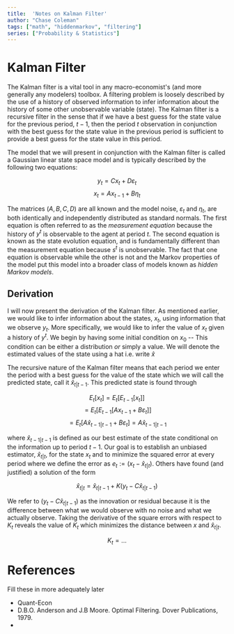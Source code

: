 ```yaml
---
title:  'Notes on Kalman Filter'
author: "Chase Coleman"
tags: ["math", "hiddenmarkov", "filtering"]
series: ["Probability & Statistics"]
---
```


# Kalman Filter

The Kalman filter is a vital tool in any macro-economist's (and more generally any modelers) toolbox. A filtering problem is loosely described by the use of a history of observed information to infer information about the history of some other unobservable variable (state). The Kalman filter is a recursive filter in the sense that if we have a best guess for the state value for the previous period, $t-1$, then the period $t$ observation in conjunction with the best guess for the state value in the previous period is sufficient to provide a best guess for the state value in this period.

The model that we will present in conjunction with the Kalman filter is called a Gaussian linear state space model and is typically described by the following two equations:

$$y_t = C x_t + D \varepsilon_t$$
$$x_t = A x_{t-1} + B \eta_t$$

The matrices $(A, B, C, D)$ are all known and the model noise, $\varepsilon_t$ and $\eta_t$, are both identically and independently distributed as standard normals. The first equation is often referred to as the *measurement equation* because the history of $y^t$ is observable to the agent at period $t$.  The second equation is known as the state evolution equation, and is fundamentally different than the measurement equation because $s^t$ is unobservable. The fact that one equation is observable while the other is not and the Markov properties of the model put this model into a broader class of models known as *hidden Markov models*.

## Derivation

I will now present the derivation of the Kalman filter. As mentioned earlier, we would like to infer information about the states, $x_t$, using information that we observe $y_t$. More specifically, we would like to infer the value of $x_t$ given a history of $y^t$. We begin by having some initial condition on $x_0$ -- This condition can be either a distribution *or* simply a value. We will denote the estimated values of the state using a hat i.e. write $\hat{x}$

The recursive nature of the Kalman filter means that each period we enter the period with a best guess for the value of the state which we will call the predicted state, call it $\hat{x}_{t | t-1}$. This predicted state is found through

$$ E_t[x_t] = E_t \left[ E_{t-1} \left[x_t \right] \right]$$
$$ = E_t \left[ E_{t-1} \left[A x_{t-1} + B \varepsilon_t \right] \right]$$
$$ = E_t \left[ A \hat{x}_{t-1 | t-1} + B \varepsilon_t \right] = A \hat{x}_{t-1 | t-1}$$

where $\hat{x}_{t-1 | t-1}$ is defined as our best estimate of the state conditional on the information up to period $t-1$. Our goal is to establish an unbiased estimator, $\hat{x}_{t | t}$, for the state $x_t$ and to minimize the squared error at every period where we define the error as $e_t := (x_t - \hat{x}_{t|t})$. Others have found (and justified) a solution of the form

$$ \hat{x}_{t | t} = \hat{x}_{t | t-1} + K (y_t - C \hat{x}_{t | t-1})$$

We refer to $(y_t - C \hat{x}_{t | t-1})$ as the innovation or residual because it is the difference between what we would observe with no noise and what we actually observe. Taking the derivative of the square errors with respect to $K_t$ reveals the value of $K_t$ which minimizes the distance between $x$ and $\hat{x}_{t | t}$.

$$K_t = ... $$


# References

Fill these in more adequately later

* Quant-Econ
* D.B.O. Anderson and J.B Moore. Optimal Filtering. Dover Publications, 1979.
*
